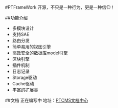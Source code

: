 #PTFrameWork
开源，不只是一种行为，更是一种信仰！

##功能介绍
- 多模块设计
- 支持SAE
- 路由分发
- 简单易用的视图引擎
- 高效安全的数据库model引擎
- 区块引擎
- 插件机制
- 日志记录
- Storage驱动
- Cache驱动
- 丰富的扩展类

##文档
正在编写中
地址：[PTCMS文档中心](http://www.ptcms.com/manual/dir_1.html)
